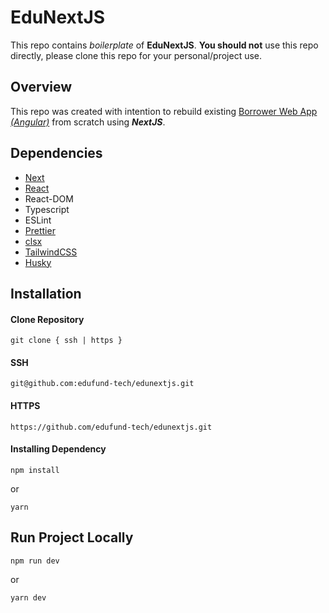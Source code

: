 # EduNextJS

This repo contains _boilerplate_ of **EduNextJS**. **You should not** use this repo directly, please clone this repo for your personal/project use.

## Overview

This repo was created with intention to rebuild existing [Borrower Web App _(Angular)_](https://edufund.co.id) from scratch using **_NextJS_**.

## Dependencies

- [Next](https://nextjs.org/)
- [React](https://reactjs.org/)
- React-DOM
- Typescript
- ESLint
- [Prettier](https://prettier.io/)
- [clsx](https://github.com/lukeed/clsx)
- [TailwindCSS](https://tailwindcss.com/)
- [Husky](https://typicode.github.io/husky)

## Installation

#### Clone Repository

```
git clone { ssh | https }
```

#### SSH

```
git@github.com:edufund-tech/edunextjs.git
```

#### HTTPS

```
https://github.com/edufund-tech/edunextjs.git
```

#### Installing Dependency

```
npm install
```

or

```
yarn
```

## Run Project Locally

```
npm run dev
```

or

```
yarn dev
```
